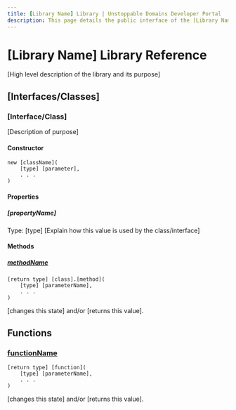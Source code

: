 ```yaml
---
title: [Library Name] Library | Unstoppable Domains Developer Portal
description: This page details the public interface of the [Library Name] library.
---
```


# [Library Name] Library Reference

[High level description of the library and its purpose]

## [Interfaces/Classes]

### [Interface/Class]

[Description of purpose]

#### Constructor

```
new [className](
    [type] [parameter],
    . . .
)
```

#### Properties

##### [propertyName]

Type: [type]
[Explain how this value is used by the class/interface]

#### Methods

##### [methodName]()

```language
[return type] [class].[method](
    [type] [parameterName],
    . . .
)
```

[changes this state] and/or [returns this value].

## Functions

### [functionName]()

```language
[return type] [function](
    [type] [parameterName],
    . . .
)
```

[changes this state] and/or [returns this value].